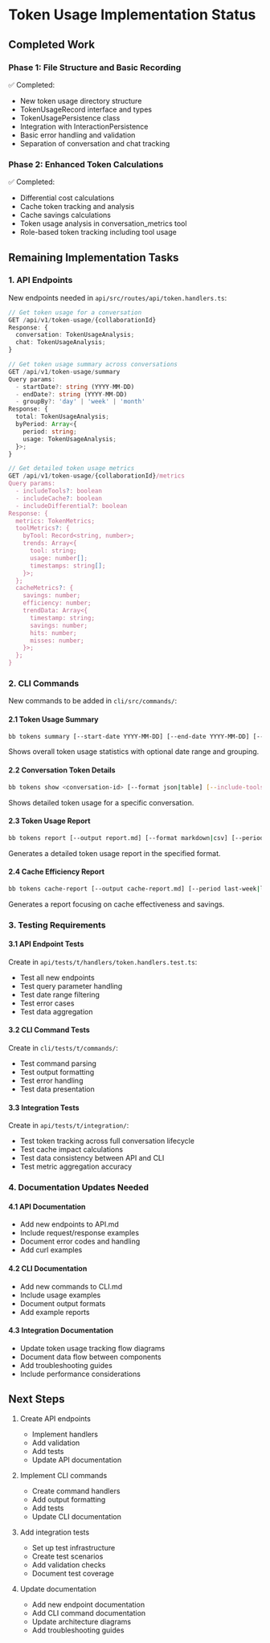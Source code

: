 # Token Usage Implementation Status

## Completed Work

### Phase 1: File Structure and Basic Recording
✅ Completed:
- New token usage directory structure
- TokenUsageRecord interface and types
- TokenUsagePersistence class
- Integration with InteractionPersistence
- Basic error handling and validation
- Separation of conversation and chat tracking

### Phase 2: Enhanced Token Calculations
✅ Completed:
- Differential cost calculations
- Cache token tracking and analysis
- Cache savings calculations
- Token usage analysis in conversation_metrics tool
- Role-based token tracking including tool usage

## Remaining Implementation Tasks

### 1. API Endpoints
New endpoints needed in `api/src/routes/api/token.handlers.ts`:

```typescript
// Get token usage for a conversation
GET /api/v1/token-usage/{collaborationId}
Response: {
  conversation: TokenUsageAnalysis;
  chat: TokenUsageAnalysis;
}

// Get token usage summary across conversations
GET /api/v1/token-usage/summary
Query params:
  - startDate?: string (YYYY-MM-DD)
  - endDate?: string (YYYY-MM-DD)
  - groupBy?: 'day' | 'week' | 'month'
Response: {
  total: TokenUsageAnalysis;
  byPeriod: Array<{
    period: string;
    usage: TokenUsageAnalysis;
  }>;
}

// Get detailed token usage metrics
GET /api/v1/token-usage/{collaborationId}/metrics
Query params:
  - includeTools?: boolean
  - includeCache?: boolean
  - includeDifferential?: boolean
Response: {
  metrics: TokenMetrics;
  toolMetrics?: {
    byTool: Record<string, number>;
    trends: Array<{
      tool: string;
      usage: number[];
      timestamps: string[];
    }>;
  };
  cacheMetrics?: {
    savings: number;
    efficiency: number;
    trendData: Array<{
      timestamp: string;
      savings: number;
      hits: number;
      misses: number;
    }>;
  };
}
```

### 2. CLI Commands
New commands to be added in `cli/src/commands/`:

#### 2.1 Token Usage Summary
```bash
bb tokens summary [--start-date YYYY-MM-DD] [--end-date YYYY-MM-DD] [--group-by day|week|month]
```
Shows overall token usage statistics with optional date range and grouping.

#### 2.2 Conversation Token Details
```bash
bb tokens show <conversation-id> [--format json|table] [--include-tools] [--include-cache]
```
Shows detailed token usage for a specific conversation.

#### 2.3 Token Usage Report
```bash
bb tokens report [--output report.md] [--format markdown|csv] [--period last-week|last-month|all]
```
Generates a detailed token usage report in the specified format.

#### 2.4 Cache Efficiency Report
```bash
bb tokens cache-report [--output cache-report.md] [--period last-week|last-month|all]
```
Generates a report focusing on cache effectiveness and savings.

### 3. Testing Requirements

#### 3.1 API Endpoint Tests
Create in `api/tests/t/handlers/token.handlers.test.ts`:
- Test all new endpoints
- Test query parameter handling
- Test date range filtering
- Test error cases
- Test data aggregation

#### 3.2 CLI Command Tests
Create in `cli/tests/t/commands/`:
- Test command parsing
- Test output formatting
- Test error handling
- Test data presentation

#### 3.3 Integration Tests
Create in `api/tests/t/integration/`:
- Test token tracking across full conversation lifecycle
- Test cache impact calculations
- Test data consistency between API and CLI
- Test metric aggregation accuracy

### 4. Documentation Updates Needed

#### 4.1 API Documentation
- Add new endpoints to API.md
- Include request/response examples
- Document error codes and handling
- Add curl examples

#### 4.2 CLI Documentation
- Add new commands to CLI.md
- Include usage examples
- Document output formats
- Add example reports

#### 4.3 Integration Documentation
- Update token usage tracking flow diagrams
- Document data flow between components
- Add troubleshooting guides
- Include performance considerations

## Next Steps

1. Create API endpoints
   - Implement handlers
   - Add validation
   - Add tests
   - Update API documentation

2. Implement CLI commands
   - Create command handlers
   - Add output formatting
   - Add tests
   - Update CLI documentation

3. Add integration tests
   - Set up test infrastructure
   - Create test scenarios
   - Add validation checks
   - Document test coverage

4. Update documentation
   - Add new endpoint documentation
   - Add CLI command documentation
   - Update architecture diagrams
   - Add troubleshooting guides